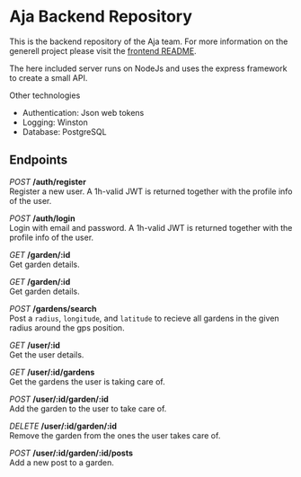 # Aja Backend Repository
This is the backend repository of the Aja team. For more information on the generell project please visit the [frontend README](https://github.com/dohack-io/aja-frontend/blob/master/README.md).

The here included server runs on NodeJs and uses the express framework to create a small API.

Other technologies
* Authentication: Json web tokens
* Logging: Winston
* Database: PostgreSQL

## Endpoints
*POST*   **/auth/register**\
Register a new user. A 1h-valid JWT is returned together with the profile info of the user.


*POST*   **/auth/login**\
Login with email and password. A 1h-valid JWT is returned together with the profile info of the user.


*GET*   **/garden/:id**\
Get garden details.


*GET*   **/garden/:id**\
Get garden details.


*POST*   **/gardens/search**\
Post a `radius`, `longitude`, and `latitude` to recieve all gardens in the given radius around the gps position.


*GET*   **/user/:id**\
Get the user details.


*GET*   **/user/:id/gardens**\
Get the gardens the user is taking care of.


*POST*   **/user/:id/garden/:id**\
Add the garden to the user to take care of.


*DELETE*   **/user/:id/garden/:id**\
Remove the garden from the ones the user takes care of.


*POST*   **/user/:id/garden/:id/posts**\
Add a new post to a garden.
